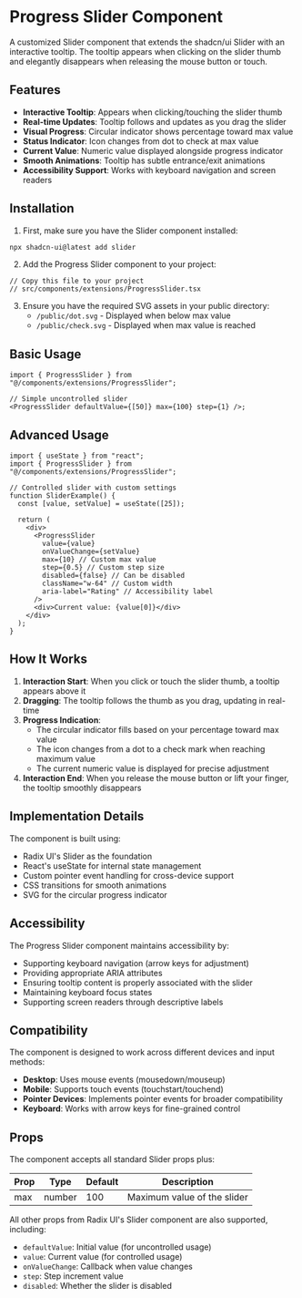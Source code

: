 # Progress Slider Component

A customized Slider component that extends the shadcn/ui Slider with an interactive tooltip. The tooltip appears when clicking on the slider thumb and elegantly disappears when releasing the mouse button or touch.

## Features

- **Interactive Tooltip**: Appears when clicking/touching the slider thumb
- **Real-time Updates**: Tooltip follows and updates as you drag the slider
- **Visual Progress**: Circular indicator shows percentage toward max value
- **Status Indicator**: Icon changes from dot to check at max value
- **Current Value**: Numeric value displayed alongside progress indicator
- **Smooth Animations**: Tooltip has subtle entrance/exit animations
- **Accessibility Support**: Works with keyboard navigation and screen readers

## Installation

1. First, make sure you have the Slider component installed:

```bash
npx shadcn-ui@latest add slider
```

2. Add the Progress Slider component to your project:

```tsx
// Copy this file to your project
// src/components/extensions/ProgressSlider.tsx
```

3. Ensure you have the required SVG assets in your public directory:
   - `/public/dot.svg` - Displayed when below max value
   - `/public/check.svg` - Displayed when max value is reached

## Basic Usage

```tsx
import { ProgressSlider } from "@/components/extensions/ProgressSlider";

// Simple uncontrolled slider
<ProgressSlider defaultValue={[50]} max={100} step={1} />;
```

## Advanced Usage

```tsx
import { useState } from "react";
import { ProgressSlider } from "@/components/extensions/ProgressSlider";

// Controlled slider with custom settings
function SliderExample() {
  const [value, setValue] = useState([25]);

  return (
    <div>
      <ProgressSlider
        value={value}
        onValueChange={setValue}
        max={10} // Custom max value
        step={0.5} // Custom step size
        disabled={false} // Can be disabled
        className="w-64" // Custom width
        aria-label="Rating" // Accessibility label
      />
      <div>Current value: {value[0]}</div>
    </div>
  );
}
```

## How It Works

1. **Interaction Start**: When you click or touch the slider thumb, a tooltip appears above it
2. **Dragging**: The tooltip follows the thumb as you drag, updating in real-time
3. **Progress Indication**:
   - The circular indicator fills based on your percentage toward max value
   - The icon changes from a dot to a check mark when reaching maximum value
   - The current numeric value is displayed for precise adjustment
4. **Interaction End**: When you release the mouse button or lift your finger, the tooltip smoothly disappears

## Implementation Details

The component is built using:

- Radix UI's Slider as the foundation
- React's useState for internal state management
- Custom pointer event handling for cross-device support
- CSS transitions for smooth animations
- SVG for the circular progress indicator

## Accessibility

The Progress Slider component maintains accessibility by:

- Supporting keyboard navigation (arrow keys for adjustment)
- Providing appropriate ARIA attributes
- Ensuring tooltip content is properly associated with the slider
- Maintaining keyboard focus states
- Supporting screen readers through descriptive labels

## Compatibility

The component is designed to work across different devices and input methods:

- **Desktop**: Uses mouse events (mousedown/mouseup)
- **Mobile**: Supports touch events (touchstart/touchend)
- **Pointer Devices**: Implements pointer events for broader compatibility
- **Keyboard**: Works with arrow keys for fine-grained control

## Props

The component accepts all standard Slider props plus:

| Prop | Type   | Default | Description                 |
| ---- | ------ | ------- | --------------------------- |
| max  | number | 100     | Maximum value of the slider |

All other props from Radix UI's Slider component are also supported, including:

- `defaultValue`: Initial value (for uncontrolled usage)
- `value`: Current value (for controlled usage)
- `onValueChange`: Callback when value changes
- `step`: Step increment value
- `disabled`: Whether the slider is disabled
